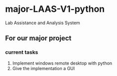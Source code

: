 # major-LAAS-V1-python
Lab Assistance and Analysis System

## For our major project
### current tasks
 1. Implement windows remote desktop with python
 2. Give the implementation a GUI
